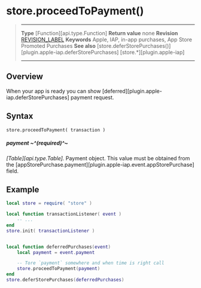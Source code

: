 
# store.proceedToPayment()

> --------------------- ------------------------------------------------------------------------------------------
> __Type__              [Function][api.type.Function]
> __Return value__      none
> __Revision__          [REVISION_LABEL](REVISION_URL)
> __Keywords__          Apple, IAP, in-app purchases, App Store Promoted Purchases
> __See also__          [store.deferStorePurchases()][plugin.apple-iap.deferStorePurchases]
>						[store.*][plugin.apple-iap]
> --------------------- ------------------------------------------------------------------------------------------


## Overview

When your app is ready you can show [deferred][plugin.apple-iap.deferStorePurchases] payment request.


## Syntax

	store.proceedToPayment( transaction )

##### payment ~^(required)^~
_[Table][api.type.Table]._ Payment object. This value must be obtained from the [appStorePurchase.payment][plugin.apple-iap.event.appStorePurchase] field.


## Example

``````lua
local store = require( "store" )

local function transactionListener( event )
	-- ...
end
store.init( transactionListener )


local function deferredPurchases(event)
	local payment = event.payment

	-- Tore `payment` somewhere and when time is right call
	store.proceedToPayment(payment)
end
store.deferStorePurchases(deferredPurchases)
``````
